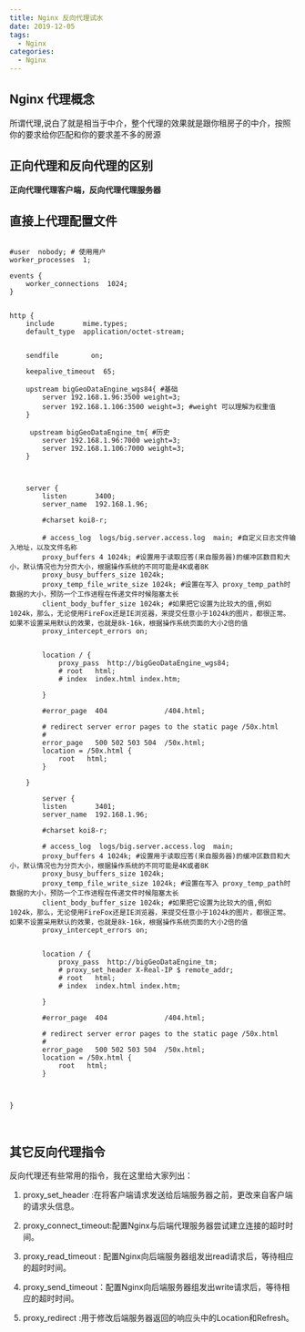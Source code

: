 ```yaml
---
title: Nginx 反向代理试水
date: 2019-12-05
tags:
  - Nginx
categories:
  - Nginx
---
```


## Nginx 代理概念

所谓代理,说白了就是相当于中介，整个代理的效果就是跟你租房子的中介，按照你的要求给你匹配和你的要求差不多的房源

## 正向代理和反向代理的区别

**正向代理代理客户端，反向代理代理服务器**

## 直接上代理配置文件

```

#user  nobody; # 使用用户
worker_processes  1;

events {
    worker_connections  1024;
}


http {
    include       mime.types;
    default_type  application/octet-stream;


    sendfile        on;

    keepalive_timeout  65;

    upstream bigGeoDataEngine_wgs84{ #基础
        server 192.168.1.96:3500 weight=3;
        server 192.168.1.106:3500 weight=3; #weight 可以理解为权重值
    }

     upstream bigGeoDataEngine_tm{ #历史
        server 192.168.1.96:7000 weight=3;
        server 192.168.1.106:7000 weight=3;
    }



    server {
        listen       3400;
        server_name  192.168.1.96;

        #charset koi8-r;

        # access_log  logs/big.server.access.log  main; #自定义日志文件输入地址，以及文件名称
        proxy_buffers 4 1024k; #设置用于读取应答(来自服务器)的缓冲区数目和大小，默认情况也为分页大小，根据操作系统的不同可能是4K或者8K
        proxy_busy_buffers_size 1024k;
        proxy_temp_file_write_size 1024k; #设置在写入 proxy_temp_path时数据的大小，预防一个工作进程在传递文件时候阻塞太长
        client_body_buffer_size 1024k; #如果把它设置为比较大的值,例如1024k，那么，无论使用FireFox还是IE浏览器，来提交任意小于1024k的图片，都很正常。如果不设置采用默认的效果，也就是8k-16k，根据操作系统页面的大小2倍的值
        proxy_intercept_errors on;


        location / {
            proxy_pass  http://bigGeoDataEngine_wgs84;
            # root   html;
            # index  index.html index.htm;

        }

        #error_page  404              /404.html;

        # redirect server error pages to the static page /50x.html
        #
        error_page   500 502 503 504  /50x.html;
        location = /50x.html {
            root   html;
        }

    }

        server {
        listen       3401;
        server_name  192.168.1.96;

        #charset koi8-r;

        # access_log  logs/big.server.access.log  main;
        proxy_buffers 4 1024k; #设置用于读取应答(来自服务器)的缓冲区数目和大小，默认情况也为分页大小，根据操作系统的不同可能是4K或者8K
        proxy_busy_buffers_size 1024k;
        proxy_temp_file_write_size 1024k; #设置在写入 proxy_temp_path时数据的大小，预防一个工作进程在传递文件时候阻塞太长
        client_body_buffer_size 1024k; #如果把它设置为比较大的值,例如1024k，那么，无论使用FireFox还是IE浏览器，来提交任意小于1024k的图片，都很正常。如果不设置采用默认的效果，也就是8k-16k，根据操作系统页面的大小2倍的值
        proxy_intercept_errors on;


        location / {
            proxy_pass  http://bigGeoDataEngine_tm;
            # proxy_set_header X-Real-IP $ remote_addr;
            # root   html;
            # index  index.html index.htm;

        }

        #error_page  404              /404.html;

        # redirect server error pages to the static page /50x.html
        #
        error_page   500 502 503 504  /50x.html;
        location = /50x.html {
            root   html;
        }



}



```

## 其它反向代理指令
反向代理还有些常用的指令，我在这里给大家列出：

1. proxy_set_header :在将客户端请求发送给后端服务器之前，更改来自客户端的请求头信息。

2. proxy_connect_timeout:配置Nginx与后端代理服务器尝试建立连接的超时时间。

3. proxy_read_timeout : 配置Nginx向后端服务器组发出read请求后，等待相应的超时时间。

4. proxy_send_timeout：配置Nginx向后端服务器组发出write请求后，等待相应的超时时间。

5. proxy_redirect :用于修改后端服务器返回的响应头中的Location和Refresh。